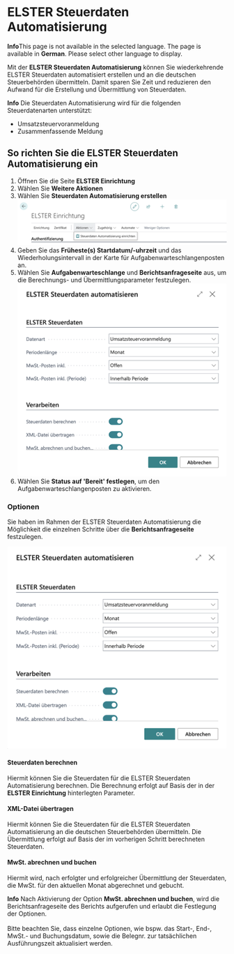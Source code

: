 # ELSTER Steuerdaten Automatisierung

<div class="alert alert-info">
    <i class="fa-duotone fa-thin fa-lightbulb fa-lg"></i>
    <strong>Info</strong>This page is not available in the selected language. The page is available in <b>German</b>. Please select other language to display.
</div>

Mit der **ELSTER Steuerdaten Automatisierung** können Sie wiederkehrende ELSTER Steuerdaten automatisiert erstellen und an die deutschen Steuerbehörden übermitteln. Damit sparen Sie Zeit und reduzieren den Aufwand für die Erstellung und Übermittlung von Steuerdaten.

<div class="alert alert-info">
    <i class="fa-duotone fa-thin fa-lightbulb fa-lg"></i>
    <strong>Info</strong> Die Steuerdaten Automatisierung wird für die folgenden Steuerdatenarten unterstützt:<ul><li>Umsatzsteuervoranmeldung</li><li>Zusammenfassende Meldung</li></ul>
</div>

## So richten Sie die ELSTER Steuerdaten Automatisierung ein

1. Öffnen Sie die Seite **ELSTER Einrichtung**
2. Wählen Sie **Weitere Aktionen**
3. Wählen Sie **Steuerdaten Automatisierung erstellen**
   ![Steuerdaten Automatisierung erstellen in ELSTER Einrichtung](/assets/images/365-business-eric/53fb6613-802b-4c11-b25a-eba552b13f89.png)
4. Geben Sie das **Früheste(s) Startdatum/-uhrzeit** und das Wiederholungsintervall in der Karte für Aufgabenwarteschlangenposten an.
5. Wählen Sie **Aufgabenwarteschlange** und **Berichtsanfrageseite** aus, um die Berechnungs- und Übermittlungsparameter festzulegen.
   ![Berechnungs- und Übermittlungsparamter](/assets/images/365-business-eric/e4af7292-870d-4454-9419-d061ec89c105.png)
6. Wählen Sie **Status auf 'Bereit' festlegen**, um den Aufgabenwarteschlangenposten zu aktivieren.

### Optionen

Sie haben im Rahmen der ELSTER Steuerdaten Automatisierung die Möglichkeit die einzelnen Schritte über die **Berichtsanfrageseite** festzulegen.

![Berechnungs- und Übermittlungsparamter](/assets/images/365-business-eric/e4af7292-870d-4454-9419-d061ec89c105.png)

#### Steuerdaten berechnen

Hiermit können Sie die Steuerdaten für die ELSTER Steuerdaten Automatisierung berechnen. Die Berechnung erfolgt auf Basis der in der **ELSTER Einrichtung** hinterlegten Parameter.

#### XML-Datei übertragen

Hiermit können Sie die Steuerdaten für die ELSTER Steuerdaten Automatisierung an die deutschen Steuerbehörden übermitteln. Die Übermittlung erfolgt auf Basis der im vorherigen Schritt berechneten Steuerdaten.

#### MwSt. abrechnen und buchen

Hiermit wird, nach erfolgter und erfolgreicher Übermittlung der Steuerdaten, die MwSt. für den aktuellen Monat abgerechnet und gebucht. 

<div class="alert alert-info">
    <i class="fa-duotone fa-thin fa-lightbulb fa-lg"></i>
    <strong>Info</strong> Nach Aktivierung der Option <strong>MwSt. abrechnen und buchen</strong>, wird die Berichtsanfrageseite des Berichts aufgerufen und erlaubt die Festlegung der Optionen.<br>
    <br>
    Bitte beachten Sie, dass einzelne Optionen, wie bspw. das Start-, End-, MwSt.- und Buchungsdatum, sowie die Belegnr. zur tatsächlichen Ausführungszeit aktualisiert werden.
</div>